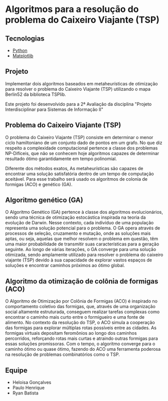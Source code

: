 # Algoritmos para a resolução do problema do Caixeiro Viajante (TSP) 
## Tecnologias
- [Python](https://www.python.org/ "Python")
- [Matplotlib](https://matplotlib.org/ "Matplotlib")

## Projeto

Implementar dois algoritmos baseados em metaheurísticas de otimização para resolver o problema do Caixeiro Viajante (TSP) utilizando o mapa Berlin52 da biblioteca TSPlib. 

Este projeto foi desenvolvido para a 2ª Avaliação da disciplina "Projeto Interdisciplinar para Sistemas de Informação II"

## Problema do Caixeiro Viajante (TSP)

O problema do Caixeiro Viajante (TSP) consiste em determinar o menor ciclo hamiltoniano de um conjunto dado de pontos em um grafo. No que diz respeito a  complexidade computacional pertence a classe dos  problemas NP-Difíceis, que não se conhecem hoje algoritmos capazes de determinar resultado ótimo garantidamente em tempo polinomial.

Diferente dos métodos exatos, As metaheurísticas são capazes de  encontrar uma solução satisfatória dentro de um tempo de computação aceitável. Para esse trabalho será usado os algoritmos de colonia de formigas (ACO) e genético (GA).


## Algoritmo genético (GA)

O Algoritmo Genético (GA) pertence à classe dos algoritmos evolucionários, sendo uma técnica de otimização estocástica inspirada na teoria da evolução de Darwin. Nesse contexto, cada indivíduo de uma população representa uma solução potencial para o problema. O GA opera através de processos de seleção, cruzamento e mutação, onde as soluções mais aptas, ou seja, aquelas que melhor resolvem o problema em questão, têm uma maior probabilidade de transmitir suas características para a geração seguinte. Ao longo de várias iterações, o GA converge para uma solução otimizada, sendo amplamente utilizado para resolver o problema do caixeiro viajante (TSP) devido à sua capacidade de explorar vastos espaços de soluções e encontrar caminhos próximos ao ótimo global.


## Algoritmo da otimização de colônia de formigas (ACO)

O Algoritmo de Otimização por Colônia de Formigas (ACO) é inspirado no comportamento coletivo das formigas, que, através de uma organização social altamente estruturada, conseguem realizar tarefas complexas como encontrar o caminho mais curto entre o formigueiro e uma fonte de alimento. No contexto da resolução do TSP, o ACO simula a cooperação das formigas para explorar múltiplas rotas possíveis entre as cidades. As formigas virtuais depositam feromônios ao longo dos caminhos percorridos, reforçando rotas mais curtas e atraindo outras formigas para essas soluções promissoras. Com o tempo, o algoritmo converge para o caminho ótimo ou quase ótimo, fazendo do ACO uma ferramenta poderosa na resolução de problemas combinatórios como o TSP.


## Equipe
- Heloisa Gonçalves
- Paulo Henrique
- Ryan Batista
